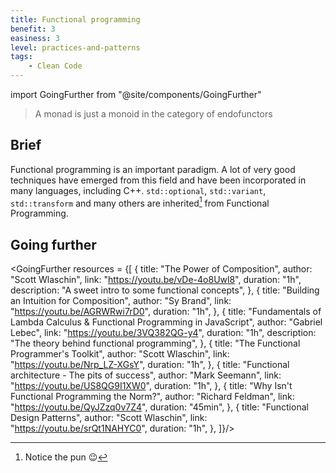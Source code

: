 ```yaml
---
title: Functional programming
benefit: 3
easiness: 3
level: practices-and-patterns
tags:
    - Clean Code
---
```

import GoingFurther from "@site/components/GoingFurther"

> A monad is just a monoid in the category of endofunctors

##  Brief

Functional programming is an important paradigm. A lot of very good techniques have emerged from this field and have been incorporated in many languages, including C++. `std::optional`, `std::variant`, `std::transform` and many others are inherited[^1] from Functional Programming.

[^1]: Notice the pun 😉

## Going further

<GoingFurther resources = {[
    {
        title: "The Power of Composition",
        author: "Scott Wlaschin",
        link: "https://youtu.be/vDe-4o8Uwl8",
        duration: "1h",
        description: "A sweet intro to some functional concepts",
    },
    {
        title: "Building an Intuition for Composition",
        author: "Sy Brand",
        link: "https://youtu.be/AGRWRwi7rD0",
        duration: "1h",
    },
    {
        title: "Fundamentals of Lambda Calculus & Functional Programming in JavaScript",
        author: "Gabriel Lebec",
        link: "https://youtu.be/3VQ382QG-y4",
        duration: "1h",
        description: "The theory behind functional programming",
    },
    {
        title: "The Functional Programmer's Toolkit",
        author: "Scott Wlaschin",
        link: "https://youtu.be/Nrp_LZ-XGsY",
        duration: "1h",
    },
    {
        title: "Functional architecture - The pits of success",
        author: "Mark Seemann",
        link: "https://youtu.be/US8QG9I1XW0",
        duration: "1h",
    },
    {
        title: "Why Isn't Functional Programming the Norm?",
        author: "Richard Feldman",
        link: "https://youtu.be/QyJZzq0v7Z4",
        duration: "45min",
    },
    {
        title: "Functional Design Patterns",
        author: "Scott Wlaschin",
        link: "https://youtu.be/srQt1NAHYC0",
        duration: "1h",
    },
]}/>